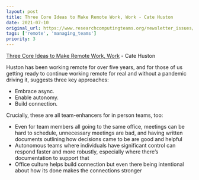 ```yaml
---
layout: post
title: Three Core Ideas to Make Remote Work, Work - Cate Huston
date: 2021-07-10
original_url: https://www.researchcomputingteams.org/newsletter_issues/0082
tags: ['remote', 'managing_teams']
priority: 3
---
```


<!-- markdownlint-disable MD033 -->
<!-- markdownlint-disable MD041 -->
<!-- markdownlint-disable MD049 -->

[Three Core Ideas to Make Remote Work, Work](https://cate.blog/2021/06/28/three-core-ideas-to-make-remote-work-work/) - Cate Huston

Huston has been working remote for over five years, and for those of us getting ready to continue working remote for real and without a pandemic driving it, suggests three key approaches:

- Embrace async.
- Enable autonomy.
- Build connection.

Crucially, these are all team-enhancers for in person teams, too:

- Even for team members all going to the same office, meetings can be hard to schedule, unnecessary meetings are bad, and having written documents outlining how decisions came to be are good and helpful
- Autonomous teams where individuals have significant control can respond faster and more robustly, especially where there’s documentation to support that
- Office culture helps build connection but even there being intentional about how its done makes the connections stronger

